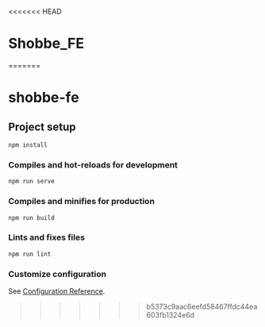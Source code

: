 <<<<<<< HEAD
# Shobbe_FE

=======
# shobbe-fe

## Project setup
```
npm install
```

### Compiles and hot-reloads for development
```
npm run serve
```

### Compiles and minifies for production
```
npm run build
```

### Lints and fixes files
```
npm run lint
```

### Customize configuration
See [Configuration Reference](https://cli.vuejs.org/config/).
>>>>>>> b5373c9aac6eefd58467ffdc44ea603fb1324e6d
